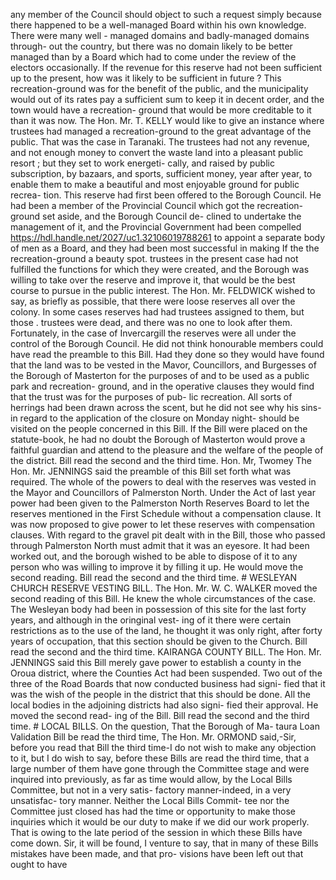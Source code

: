 any member of the Council should object to such a request simply because there happened to be a well-managed Board within his own knowledge. There were many well - managed domains and badly-managed domains through- out the country, but there was no domain likely to be better managed than by a Board which had to come under the review of the electors occasionally. If the revenue for this reserve had not been sufficient up to the present, how was it likely to be sufficient in future ? This recreation-ground was for the benefit of the public, and the municipality would out of its rates pay a sufficient sum to keep it in decent order, and the town would have a recreation- ground that would be more creditable to it than it was now. The Hon. Mr. T. KELLY would like to give an instance where trustees had managed a recreation-ground to the great advantage of the public. That was the case in Taranaki. The trustees had not any revenue, and not enough money to convert the waste land into a pleasant public resort ; but they set to work energeti- cally, and raised by public subscription, by bazaars, and sports, sufficient money, year after year, to enable them to make a beautiful and most enjoyable ground for public recrea- tion. This reserve had first been offered to the Borough Council. He had been a member of the Provincial Council which got the recreation- ground set aside, and the Borough Council de- clined to undertake the management of it, and the Provincial Government had been compelled https://hdl.handle.net/2027/uc1.32106019788261 to appoint a separate body of men as a Board, and they had been most successful in making If the the recreation-ground a beauty spot. trustees in the present case had not fulfilled the functions for which they were created, and the Borough was willing to take over the reserve and improve it, that would be the best course to pursue in the public interest. The Hon. Mr. FELDWICK wished to say, as briefly as possible, that there were loose reserves all over the colony. In some cases reserves had had trustees assigned to them, but those . trustees were dead, and there was no one to look after them. Fortunately, in the case of Invercargill the reserves were all under the control of the Borough Council. He did not think honourable members could have read the preamble to this Bill. Had they done so they would have found that the land was to be vested in the Mavor, Councillors, and Burgesses of the Borough of Masterton for the purposes of and to be used as a public park and recreation- ground, and in the operative clauses they would find that the trust was for the purposes of pub- lic recreation. All sorts of herrings had been drawn across the scent, but he did not see why his sins-in regard to the application of the closure on Monday night- should be visited on the people concerned in this Bill. If the Bill were placed on the statute-book, he had no doubt the Borough of Masterton would prove a faithful guardian and attend to the pleasure and the welfare of the people of the district. Bill read the second and the third time. Hon. Mr, Twomey The Hon. Mr. JENNINGS said the preamble of this Bill set forth what was required. The whole of the powers to deal with the reserves was vested in the Mayor and Councillors of Palmerston North. Under the Act of last year power had been given to the Palmerston North Reserves Board to let the reserves mentioned in the First Schedule without a compensation clause. It was now proposed to give power to let these reserves with compensation clauses. With regard to the gravel pit dealt with in the Bill, those who passed through Palmerston North must admit that it was an eyesore. It had been worked out, and the borough wished to be able to dispose of it to any person who was willing to improve it by filling it up. He would move the second reading. Bill read the second and the third time. # WESLEYAN CHURCH RESERVE VESTING BILL. The Hon. Mr. W. C. WALKER moved the second reading of this Bill. He knew the whole circumstances of the case. The Wesleyan body had been in possession of this site for the last forty years, and although in the oringinal vest- ing of it there were certain restrictions as to the use of the land, he thought it was only right, after forty years of occupation, that this section should be given to the Church. Bill read the second and the third time. KAIRANGA COUNTY BILL. The Hon. Mr. JENNINGS said this Bill merely gave power to establish a county in the Oroua district, where the Counties Act had been suspended. Two out of the three of the Road Boards that now conducted business had signi- fied that it was the wish of the people in the district that this should be done. All the local bodies in the adjoining districts had also signi- fied their approval. He moved the second read- ing of the Bill. Bill read the second and the third time. # LOCAL BILLS. On the question, That the Borough of Ma- taura Loan Validation Bill be read the third time, The Hon. Mr. ORMOND said,-Sir, before you read that Bill the third time-I do not wish to make any objection to it, but I do wish to say, before these Bills are read the third time, that a large number of them have gone through the Committee stage and were inquired into previously, as far as time would allow, by the Local Bills Committee, but not in a very satis- factory manner-indeed, in a very unsatisfac- tory manner. Neither the Local Bills Commit- tee nor the Committee just closed has had the time or opportunity to make those inquiries which it would be our duty to make if we did our work properly. That is owing to the late period of the session in which these Bills have come down. Sir, it will be found, I venture to say, that in many of these Bills mistakes have been made, and that pro- visions have been left out that ought to have 